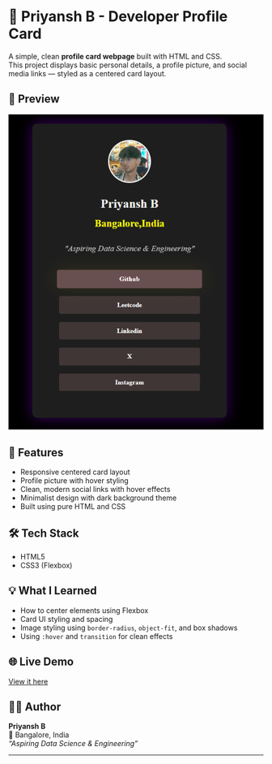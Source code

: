 # 👤 Priyansh B - Developer Profile Card

A simple, clean **profile card webpage** built with HTML and CSS.  
This project displays basic personal details, a profile picture, and social media links — styled as a centered card layout.

## 📸 Preview

![Preview of Profile Card](card.png) <!-- (Optional: Upload screenshot image and name it 'screenshot.png') -->

## 🚀 Features

- Responsive centered card layout
- Profile picture with hover styling
- Clean, modern social links with hover effects
- Minimalist design with dark background theme
- Built using pure HTML and CSS

## 🛠 Tech Stack

- HTML5
- CSS3 (Flexbox)

## 💡 What I Learned

- How to center elements using Flexbox
- Card UI styling and spacing
- Image styling using `border-radius`, `object-fit`, and box shadows
- Using `:hover` and `transition` for clean effects

## 🌐 Live Demo

[View it here](https://github.com/Priyansh-c/Profile-website) <!-- Replace with your GitHub Pages URL -->
## 🧑‍💻 Author

**Priyansh B**  
📍 Bangalore, India  
_“Aspiring Data Science & Engineering”_

---

